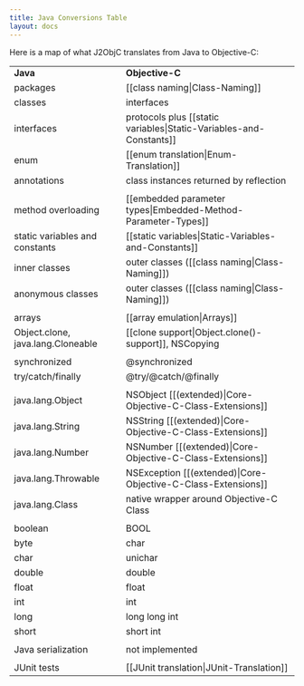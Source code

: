 ```yaml
---
title: Java Conversions Table
layout: docs
---
```


Here is a map of what J2ObjC translates from Java to Objective-C:

<table>
  <tr>
  <tr><td><b>Java</b></td><td><b>Objective-C</b></td></tr>
  <tr><td>packages</td><td>[[class naming|Class-Naming]]</td></tr>
  <tr><td>classes</td><td> interfaces</td></tr>
  <tr><td>interfaces</td><td>protocols plus [[static variables|Static-Variables-and-Constants]]</td></tr>
  <tr><td>enum</td><td>[[enum translation|Enum-Translation]]</td></tr>
  <tr><td>annotations</td><td>class instances returned by reflection</td></tr>
  <tr><td></td><td></td></tr>
  <tr><td>method overloading</td><td>[[embedded parameter types|Embedded-Method-Parameter-Types]]</td></tr>
  <tr><td>static variables and constants</td><td>[[static variables|Static-Variables-and-Constants]]</td></tr>
  <tr><td>inner classes</td><td>outer classes ([[class naming|Class-Naming]])</td></tr>
  <tr><td>anonymous classes</td><td>outer classes ([[class naming|Class-Naming]])</td></tr>
  <tr><td></td><td></td></tr>
  <tr><td>arrays</td><td>[[array emulation|Arrays]]</td></tr>
  <tr><td>Object.clone, java.lang.Cloneable</td><td>[[clone support|Object.clone()-support]], NSCopying</td></tr>
  <tr><td></td><td></td></tr>
  <tr><td>synchronized</td><td>@synchronized</td></tr>
  <tr><td>try/catch/finally</td><td>@try/@catch/@finally</td></tr>
  <tr><td></td><td></td></tr>
  <tr><td>java.lang.Object</td><td>NSObject [[(extended)|Core-Objective-C-Class-Extensions]]</td></tr>
  <tr><td>java.lang.String</td><td>NSString [[(extended)|Core-Objective-C-Class-Extensions]]</td></tr>
  <tr><td>java.lang.Number</td><td>NSNumber [[(extended)|Core-Objective-C-Class-Extensions]]</td></tr>
  <tr><td>java.lang.Throwable</td><td>NSException [[(extended)|Core-Objective-C-Class-Extensions]]</td></tr>
  <tr><td>java.lang.Class</td><td>native wrapper around Objective-C Class</td></tr>
  <tr><td></td><td></td></tr>
  <tr><td>boolean</td><td>BOOL</td></tr>
  <tr><td>byte</td><td>char</td></tr>
  <tr><td>char</td><td>unichar</td></tr>
  <tr><td>double</td><td>double</td></tr>
  <tr><td>float</td><td>float</td></tr>
  <tr><td>int</td><td>int</td></tr>
  <tr><td>long</td><td>long long int</td></tr>
  <tr><td>short</td><td>short int</td></tr>
  <tr><td></td><td></td></tr>
  <tr><td>Java serialization</td><td>not implemented</td></tr>
  <tr><td></td><td></td></tr>
  <tr><td>JUnit tests</td><td>[[JUnit translation|JUnit-Translation]]</td></tr>
</table>
